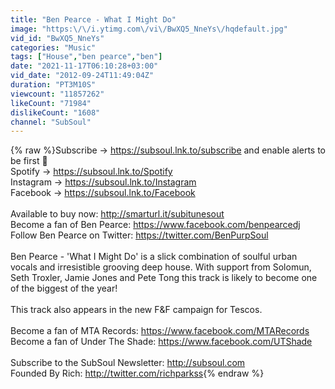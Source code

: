 ```yaml
---
title: "Ben Pearce - What I Might Do"
image: "https:\/\/i.ytimg.com\/vi\/BwXQ5_NneYs\/hqdefault.jpg"
vid_id: "BwXQ5_NneYs"
categories: "Music"
tags: ["House","ben pearce","ben"]
date: "2021-11-17T06:10:28+03:00"
vid_date: "2012-09-24T11:49:04Z"
duration: "PT3M10S"
viewcount: "11857262"
likeCount: "71984"
dislikeCount: "1608"
channel: "SubSoul"
---
```

{% raw %}Subscribe → <a rel="nofollow" target="blank" href="https://subsoul.lnk.to/subscribe">https://subsoul.lnk.to/subscribe</a> and enable alerts to be first 🔔 <br />Spotify → <a rel="nofollow" target="blank" href="https://subsoul.lnk.to/Spotify">https://subsoul.lnk.to/Spotify</a><br />Instagram → <a rel="nofollow" target="blank" href="https://subsoul.lnk.to/Instagram">https://subsoul.lnk.to/Instagram</a><br />Facebook → <a rel="nofollow" target="blank" href="https://subsoul.lnk.to/Facebook">https://subsoul.lnk.to/Facebook</a><br /><br />Available to buy now: <a rel="nofollow" target="blank" href="http://smarturl.it/subitunesout">http://smarturl.it/subitunesout</a><br />Become a fan of Ben Pearce: <a rel="nofollow" target="blank" href="https://www.facebook.com/benpearcedj">https://www.facebook.com/benpearcedj</a><br />Follow Ben Pearce on Twitter: <a rel="nofollow" target="blank" href="https://twitter.com/BenPurpSoul">https://twitter.com/BenPurpSoul</a><br /><br />Ben Pearce - 'What I Might Do' is a slick combination of soulful urban vocals and irresistible grooving deep house. With support from Solomun, Seth Troxler, Jamie Jones and Pete Tong this track is likely to become one of the biggest of the year!<br /><br />This track also appears in the new F&amp;F campaign for Tescos. <br /><br />Become a fan of MTA Records: <a rel="nofollow" target="blank" href="https://www.facebook.com/MTARecords">https://www.facebook.com/MTARecords</a><br />Become a fan of Under The Shade: <a rel="nofollow" target="blank" href="https://www.facebook.com/UTShade">https://www.facebook.com/UTShade</a><br /><br />Subscribe to the SubSoul Newsletter: <a rel="nofollow" target="blank" href="http://subsoul.com">http://subsoul.com</a> <br />Founded By Rich: <a rel="nofollow" target="blank" href="http://twitter.com/richparkss">http://twitter.com/richparkss</a>{% endraw %}
